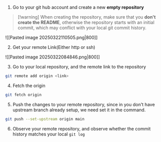1. Go to your git hub account and create a new **empty repository**
>[!warning] When creating the repository, make sure that you **don't create the README**, otherwise the repository starts with an initial commit, which may conflict with your local git commit history.

![[Pasted image 20250322110505.png|800]]<br/>

2. Get your remote Link(Either http or ssh)

![[Pasted image 20250322084846.png|800]]<br/>

3. Go to your local repository, and the remote link to the repository

```bash
git remote add origin <link>
```

4. Fetch the origin

```bash
git fetch origin
```

5. Push the changes to your remote repository, since in you don't have upstream branch already setup, we need set it in the command.

```bash
git push --set-upstream origin main
```

6. Observe your remote repository, and observe whether the commit history matches your local `git log`
